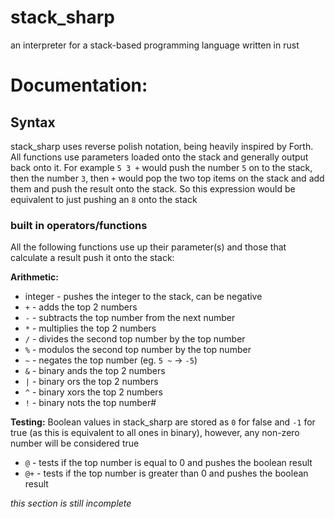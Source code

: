 # stack_sharp
an interpreter for a stack-based programming language written in rust

# Documentation:

## Syntax
stack_sharp uses reverse polish notation, being heavily inspired by Forth.
All functions use parameters loaded onto the stack and generally output back onto it.
For example `5 3 +` would push the number `5` on to the stack, then the number `3`, then `+` would pop the two top items on the stack and add them and push the result onto the stack. So this expression would be equivalent to just pushing an `8` onto the stack

### built in operators/functions
All the following functions use up their parameter(s) and those that calculate a result push it onto the stack:

**Arithmetic:**
- integer - pushes the integer to the stack, can be negative
- `+` - adds the top 2 numbers
- `-` - subtracts the top number from the next number
- `*` - multiplies the top 2 numbers
- `/` - divides the second top number by the top number
- `%` - modulos the second top number by the top number
- `~` - negates the top number (eg. `5 ~` -> `-5`)
- `&` - binary ands the top 2 numbers
- `|` - binary ors the top 2 numbers
- `^` - binary xors the top 2 numbers
- `!` - binary nots the top number#

**Testing:**
Boolean values in stack_sharp are stored as `0` for false and `-1` for true (as this is equivalent to all ones in binary), however, any non-zero number will be considered true
- `@` - tests if the top number is equal to 0 and pushes the boolean result
- `@+` - tests if the top number is greater than 0 and pushes the boolean result


*this section is still incomplete*